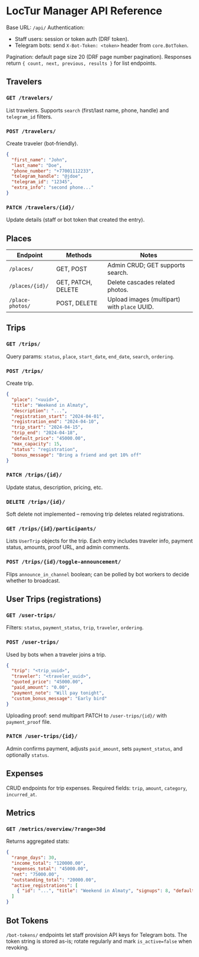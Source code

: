 # LocTur Manager API Reference

Base URL: `/api/`
Authentication:
- Staff users: session or token auth (DRF token).
- Telegram bots: send `X-Bot-Token: <token>` header from `core.BotToken`.

Pagination: default page size 20 (DRF page number pagination). Responses return `{ count, next, previous, results }` for list endpoints.

## Travelers

### `GET /travelers/`
List travelers. Supports `search` (first/last name, phone, handle) and `telegram_id` filters.

### `POST /travelers/`
Create traveler (bot-friendly).

```json
{
  "first_name": "John",
  "last_name": "Doe",
  "phone_number": "+77001112233",
  "telegram_handle": "@jdoe",
  "telegram_id": "12345",
  "extra_info": "second phone..."
}
```

### `PATCH /travelers/{id}/`
Update details (staff or bot token that created the entry).

## Places

| Endpoint | Methods | Notes |
| --- | --- | --- |
| `/places/` | GET, POST | Admin CRUD; GET supports search. |
| `/places/{id}/` | GET, PATCH, DELETE | Delete cascades related photos. |
| `/place-photos/` | POST, DELETE | Upload images (multipart) with `place` UUID. |

## Trips

### `GET /trips/`
Query params: `status`, `place`, `start_date`, `end_date`, `search`, `ordering`.

### `POST /trips/`
Create trip.

```json
{
  "place": "<uuid>",
  "title": "Weekend in Almaty",
  "description": "...",
  "registration_start": "2024-04-01",
  "registration_end": "2024-04-10",
  "trip_start": "2024-04-15",
  "trip_end": "2024-04-18",
  "default_price": "45000.00",
  "max_capacity": 15,
  "status": "registration",
  "bonus_message": "Bring a friend and get 10% off"
}
```

### `PATCH /trips/{id}/`
Update status, description, pricing, etc.

### `DELETE /trips/{id}/`
Soft delete not implemented – removing trip deletes related registrations.

### `GET /trips/{id}/participants/`
Lists `UserTrip` objects for the trip. Each entry includes traveler info, payment status, amounts, proof URL, and admin comments.

### `POST /trips/{id}/toggle-announcement/`
Flips `announce_in_channel` boolean; can be polled by bot workers to decide whether to broadcast.

## User Trips (registrations)

### `GET /user-trips/`
Filters: `status`, `payment_status`, `trip`, `traveler`, `ordering`.

### `POST /user-trips/`
Used by bots when a traveler joins a trip.

```json
{
  "trip": "<trip_uuid>",
  "traveler": "<traveler_uuid>",
  "quoted_price": "45000.00",
  "paid_amount": "0.00",
  "payment_note": "Will pay tonight",
  "custom_bonus_message": "Early bird"
}
```

Uploading proof: send multipart PATCH to `/user-trips/{id}/` with `payment_proof` file.

### `PATCH /user-trips/{id}/`
Admin confirms payment, adjusts `paid_amount`, sets `payment_status`, and optionally `status`.

## Expenses

CRUD endpoints for trip expenses. Required fields: `trip`, `amount`, `category`, `incurred_at`.

## Metrics

### `GET /metrics/overview/?range=30d`
Returns aggregated stats:

```json
{
  "range_days": 30,
  "income_total": "120000.00",
  "expenses_total": "45000.00",
  "net": "75000.00",
  "outstanding_total": "20000.00",
  "active_registrations": [
    { "id": "...", "title": "Weekend in Almaty", "signups": 8, "default_price": "45000.00" }
  ]
}
```

## Bot Tokens

`/bot-tokens/` endpoints let staff provision API keys for Telegram bots. The token string is stored as-is; rotate regularly and mark `is_active=false` when revoking.
